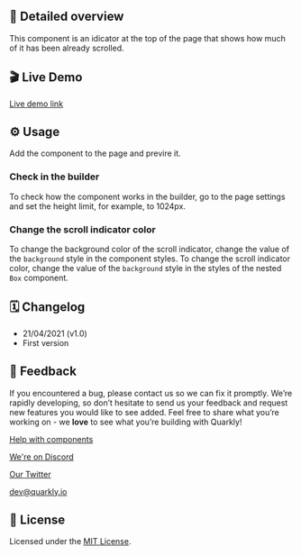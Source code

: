 ## 📖 Detailed overview

This component is an idicator at the top of the page that shows how much of it has been already scrolled.

## 🎬 Live Demo

[Live demo link](https://quarkly-catalog.netlify.app/gallery/)

## ⚙️ Usage

Add the component to the page and previre it.

### Check in the builder

To check how the component works in the builder, go to the page settings and set the height limit, for example, to 1024px.

### Change the scroll indicator color

To change the background color of the scroll indicator, change the value of the `background` style in the component styles.
To change the scroll indicator color, change the value of the `background` style in the styles of the nested `Box` component.

## 🗓 Changelog

-   21/04/2021 (v1.0)
-   First version

## 📮 Feedback

If you encountered a bug, please contact us so we can fix it promptly. We’re rapidly developing, so don’t hesitate to send us your feedback and request new features you would like to see added. Feel free to share what you’re working on - we **love** to see what you’re building with Quarkly!

[Help with components](https://community.quarkly.io/c/requests/11)

[We're on Discord](https://discord.gg/f9KhSMGX)

[Our Twitter](https://twitter.com/quarklyapp)

[dev@quarkly.io](mailto:dev@quarkly.io)

## 📝 License

Licensed under the [MIT License](./LICENSE).
